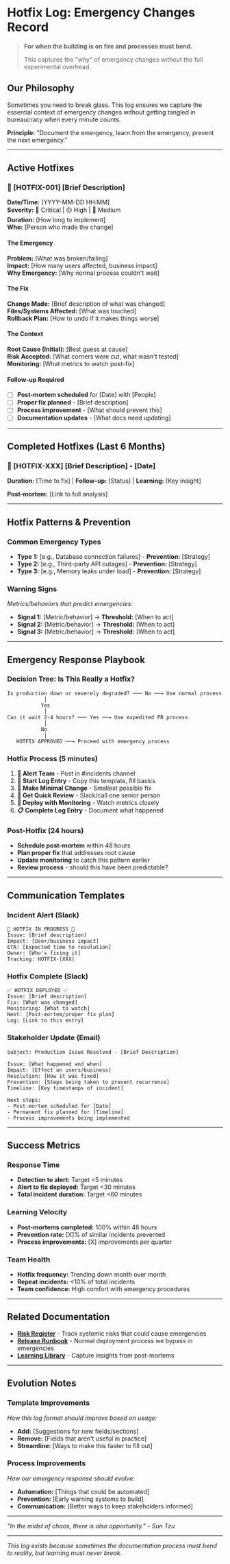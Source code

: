 # Hotfix Log: Emergency Changes Record

> **For when the building is on fire and processes must bend.**  
> 
> This captures the "why" of emergency changes without the full experimental overhead.

## Our Philosophy

Sometimes you need to break glass. This log ensures we capture the essential context of emergency changes without getting tangled in bureaucracy when every minute counts.

**Principle:** "Document the emergency, learn from the emergency, prevent the next emergency."

---

## Active Hotfixes

### 🚨 [HOTFIX-001] [Brief Description]

**Date/Time:** [YYYY-MM-DD HH:MM]  
**Severity:** 🔴 Critical | 🟡 High | 🔵 Medium  
**Duration:** [How long to implement]  
**Who:** [Person who made the change]

#### The Emergency
**Problem:** [What was broken/failing]  
**Impact:** [How many users affected, business impact]  
**Why Emergency:** [Why normal process couldn't wait]

#### The Fix
**Change Made:** [Brief description of what was changed]  
**Files/Systems Affected:** [What was touched]  
**Rollback Plan:** [How to undo if it makes things worse]

#### The Context
**Root Cause (Initial):** [Best guess at cause]  
**Risk Accepted:** [What corners were cut, what wasn't tested]  
**Monitoring:** [What metrics to watch post-fix]

#### Follow-up Required
- [ ] **Post-mortem scheduled** for [Date] with [People]
- [ ] **Proper fix planned** - [Brief description]  
- [ ] **Process improvement** - [What should prevent this]
- [ ] **Documentation updates** - [What docs need updating]

---

## Completed Hotfixes (Last 6 Months)

### 🚨 [HOTFIX-XXX] [Brief Description] - [Date]
**Duration:** [Time to fix] | **Follow-up:** [Status] | **Learning:** [Key insight]

**Post-mortem:** [Link to full analysis]

---

## Hotfix Patterns & Prevention

### Common Emergency Types
- **Type 1:** [e.g., Database connection failures] - **Prevention:** [Strategy]
- **Type 2:** [e.g., Third-party API outages] - **Prevention:** [Strategy]  
- **Type 3:** [e.g., Memory leaks under load] - **Prevention:** [Strategy]

### Warning Signs
*Metrics/behaviors that predict emergencies:*
- **Signal 1:** [Metric/behavior] → **Threshold:** [When to act]
- **Signal 2:** [Metric/behavior] → **Threshold:** [When to act]
- **Signal 3:** [Metric/behavior] → **Threshold:** [When to act]

---

## Emergency Response Playbook

### Decision Tree: Is This Really a Hotfix?

```
Is production down or severely degraded? ─── No ──→ Use normal process
            │
           Yes
            │
Can it wait 2-4 hours? ─── Yes ──→ Use expedited PR process  
            │
           No
            │
   HOTFIX APPROVED ──→ Proceed with emergency process
```

### Hotfix Process (5 minutes)

1. **🚨 Alert Team** - Post in #incidents channel
2. **📝 Start Log Entry** - Copy this template, fill basics
3. **🔧 Make Minimal Change** - Smallest possible fix
4. **👀 Get Quick Review** - Slack/call one senior person
5. **🚀 Deploy with Monitoring** - Watch metrics closely
6. **📋 Complete Log Entry** - Document what happened

### Post-Hotfix (24 hours)

- **Schedule post-mortem** within 48 hours
- **Plan proper fix** that addresses root cause
- **Update monitoring** to catch this pattern earlier
- **Review process** - should this have been predictable?

---

## Communication Templates

### Incident Alert (Slack)
```
🚨 HOTFIX IN PROGRESS 🚨
Issue: [Brief description]
Impact: [User/business impact] 
ETA: [Expected time to resolution]
Owner: [Who's fixing it]
Tracking: HOTFIX-[XXX]
```

### Hotfix Complete (Slack)
```
✅ HOTFIX DEPLOYED ✅
Issue: [Brief description] 
Fix: [What was changed]
Monitoring: [What to watch]
Next: [Post-mortem/proper fix plan]
Log: [Link to this entry]
```

### Stakeholder Update (Email)
```
Subject: Production Issue Resolved - [Brief Description]

Issue: [What happened and when]
Impact: [Effect on users/business]
Resolution: [How it was fixed]
Prevention: [Steps being taken to prevent recurrence]
Timeline: [Key timestamps of incident]

Next steps:
- Post-mortem scheduled for [Date]
- Permanent fix planned for [Timeline]
- Process improvements being implemented
```

---

## Success Metrics

### Response Time
- **Detection to alert:** Target <5 minutes
- **Alert to fix deployed:** Target <30 minutes  
- **Total incident duration:** Target <60 minutes

### Learning Velocity
- **Post-mortems completed:** 100% within 48 hours
- **Prevention rate:** [X]% of similar incidents prevented
- **Process improvements:** [X] improvements per quarter

### Team Health
- **Hotfix frequency:** Trending down month over month
- **Repeat incidents:** <10% of total incidents
- **Team confidence:** High comfort with emergency procedures

---

## Related Documentation

- **[Risk Register](../learning/risk-register.md)** - Track systemic risks that could cause emergencies
- **[Release Runbook](release-runbook.md)** - Normal deployment process we bypass in emergencies  
- **[Learning Library](../learning/learning-library.md)** - Capture insights from post-mortems

---

## Evolution Notes

### Template Improvements
*How this log format should improve based on usage:*

- **Add:** [Suggestions for new fields/sections]
- **Remove:** [Fields that aren't useful in practice]
- **Streamline:** [Ways to make this faster to fill out]

### Process Improvements
*How our emergency response should evolve:*

- **Automation:** [Things that could be automated]
- **Prevention:** [Early warning systems to build]
- **Communication:** [Better ways to keep stakeholders informed]

---

*"In the midst of chaos, there is also opportunity." - Sun Tzu*

---

*This log exists because sometimes the documentation process must bend to reality, but learning must never break.*